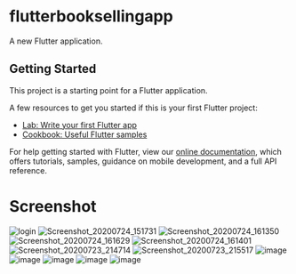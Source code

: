 # flutterbooksellingapp

A new Flutter application.

## Getting Started

This project is a starting point for a Flutter application.

A few resources to get you started if this is your first Flutter project:

- [Lab: Write your first Flutter app](https://flutter.dev/docs/get-started/codelab)
- [Cookbook: Useful Flutter samples](https://flutter.dev/docs/cookbook)

For help getting started with Flutter, view our
[online documentation](https://flutter.dev/docs), which offers tutorials,
samples, guidance on mobile development, and a full API reference.

# Screenshot
![login](https://user-images.githubusercontent.com/45823921/88382013-caa6a800-cdd1-11ea-845f-294ee35993ad.jpg)
![Screenshot_20200724_151731](https://user-images.githubusercontent.com/45823921/88373597-51538900-cdc2-11ea-80a7-f1c5ae432b25.jpg)
![Screenshot_20200724_161350](https://user-images.githubusercontent.com/45823921/88377822-0fc6dc00-cdca-11ea-993a-d5a251d5919c.jpg)
![Screenshot_20200724_161629](https://user-images.githubusercontent.com/45823921/88378117-8ebc1480-cdca-11ea-8d1a-abf08c909ab5.jpg)
![Screenshot_20200724_161401](https://user-images.githubusercontent.com/45823921/88377986-561c3b00-cdca-11ea-98a0-c4d760a215a0.jpg)
![Screenshot_20200723_214714](https://user-images.githubusercontent.com/45823921/88374586-25390780-cdc4-11ea-9e6a-769e3d04b5d7.jpg)
![Screenshot_20200723_215517](https://user-images.githubusercontent.com/45823921/88374707-67fadf80-cdc4-11ea-87d2-31250228452f.jpg)
![image](https://user-images.githubusercontent.com/48172143/86570903-dce3b200-bf9a-11ea-83f4-c94f4e0ceef4.png)
![image](https://user-images.githubusercontent.com/48172143/86571016-fdac0780-bf9a-11ea-977c-0afe5085890c.png)
![image](https://user-images.githubusercontent.com/48172143/86570979-f553cc80-bf9a-11ea-8a8b-59d6fb1af606.png)
![image](https://user-images.githubusercontent.com/48172143/86571086-1a483f80-bf9b-11ea-98a2-ac85d8f80193.png)
![image](https://user-images.githubusercontent.com/48172143/86573957-4bc30a00-bf9f-11ea-8a97-b5db39add588.png)
